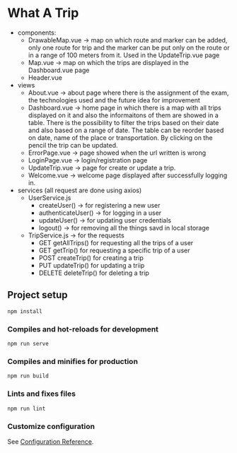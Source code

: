 # What A Trip

* components:
	* DrawableMap.vue -> map on which route and marker can be added, only one route for trip and the marker can be put only on the route or in a range of 100 meters from it. Used in the UpdateTrip.vue page
	* Map.vue -> map on which the trips are displayed in the Dashboard.vue page
	* Header.vue
* views
	* About.vue -> about page where there is the assignment of the exam, the technologies used and the future idea for improvement
	* Dashboard.vue -> home page in which there is a map with all trips displayed on it and also the informaitons of them are showed in a table. There is the possibility to filter the trips based on their date and also based on a range of date. The table can be reorder based on date, name of the place or transportation. By clicking on the pencil the trip can be updated. 
	* ErrorPage.vue -> page showed when the url written is wrong
	* LoginPage.vue -> login/registration page
	* UpdateTrip.vue -> page for create or update a trip.
	* Welcome.vue -> welcome page displayed after successfully logging in.
* services (all request are done using axios)
	* UserService.js
		* createUser() -> for registering a new user
		* authenticateUser() -> for logging in  a user
		* updateUser() -> for updating user credentials
		* logout() -> for removing all the things savd in local storage
	* TripService.js -> for the requests 
		* GET getAllTrips() for requesting all the trips of a user
		* GET getTrip() for requesting a specific trip of a user
		* POST createTrip() for creating a trip
		* PUT updateTrip() for updating a triip
		* DELETE deleteTrip() for deleting a trip


## Project setup
```
npm install
```

### Compiles and hot-reloads for development
```
npm run serve
```

### Compiles and minifies for production
```
npm run build
```

### Lints and fixes files
```
npm run lint
```

### Customize configuration
See [Configuration Reference](https://cli.vuejs.org/config/).
